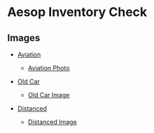 # Aesop Inventory Check

## Images

* [Aviation](https://unsplash.com/collections/574111/aviation?photo=8EwXo2mHtjs)
    * [Aviation Photo]()
    
* [Old Car](https://www.linkedin.com/pulse/what-hr-could-learn-lot-from-72-year-old-mechanic-greg-newman)
    * [Old Car Image](http://i.imgur.com/yZaKO3b.jpg)

* [Distanced](https://unsplash.com/search/alone?photo=dFkCXUMB4r4)
    * [Distanced Image]()
